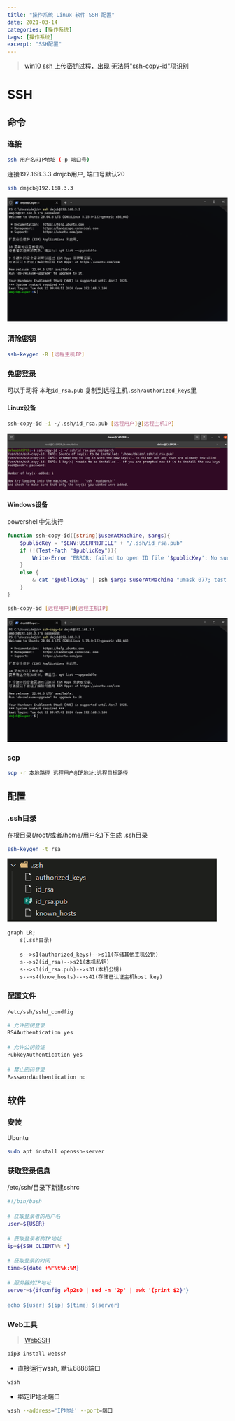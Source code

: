 ```yaml
---
title: "操作系统-Linux-软件-SSH-配置"
date: 2021-03-14
categories: [操作系统]
tags: [操作系统]
excerpt: "SSH配置"
---
```


> [win10 ssh 上传密钥过程，出现 无法将"ssh-copy-id"项识别](https://blog.csdn.net/Defiler_Lee/article/details/116278442)

# SSH

## 命令

### 连接

```sh
ssh 用户名@IP地址 (-p 端口号)
```

连接192.168.3.3 dmjcb用户, 端口号默认20

```sh
ssh dmjcb@192.168.3.3
```

![](https://raw.githubusercontent.com/dmjcb/SelfImgur/main/20241022124805.png)

### 清除密钥

```sh
ssh-keygen -R [远程主机IP]
```

### 免密登录

可以手动将 本地`id_rsa.pub` 复制到远程主机`.ssh/authorized_keys`里

#### Linux设备

```sh
ssh-copy-id -i ~/.ssh/id_rsa.pub [远程用户]@[远程主机IP]
```

![](https://raw.githubusercontent.com/dmjcb/SelfImgur/main/20211229213337.png)

#### Windows设备

powershell中先执行

```powershell
function ssh-copy-id([string]$userAtMachine, $args){   
    $publicKey = "$ENV:USERPROFILE" + "/.ssh/id_rsa.pub"
    if (!(Test-Path "$publicKey")){
        Write-Error "ERROR: failed to open ID file '$publicKey': No such file"            
    }
    else {
        & cat "$publicKey" | ssh $args $userAtMachine "umask 077; test -d .ssh || mkdir .ssh ; cat >> .ssh/authorized_keys || exit 1"      
    }
}
```

```sh
ssh-copy-id [远程用户]@[远程主机IP]
```

![](https://raw.githubusercontent.com/dmjcb/SelfImgur/main/20241022130206.png)

### scp

```sh
scp -r 本地路径 远程用户@IP地址:远程目标路径
```

## 配置

### .ssh目录

在根目录(/root/或者/home/用户名)下生成 .ssh目录

```sh
ssh-keygen -t rsa
```

![](https://raw.githubusercontent.com/dmjcb/SelfImgur/main/20210312104415.png)

```mermaid
graph LR;
    s(.ssh目录)

    s-->s1(authorized_keys)-->s11(存储其他主机公钥)
    s-->s2(id_rsa)-->s21(本机私钥)
    s-->s3(id_rsa.pub)-->s31(本机公钥)
    s-->s4(know_hosts)-->s41(存储已认证主机host key)
```

### 配置文件

```sh
/etc/ssh/sshd_condfig
```

```sh
# 允许密钥登录
RSAAuthentication yes

# 允许公钥验证 
PubkeyAuthentication yes

# 禁止密码登录
PasswordAuthentication no
```

## 软件

### 安装

Ubuntu

```sh
sudo apt install openssh-server
```

### 获取登录信息

/etc/ssh/目录下新建sshrc

```sh
#!/bin/bash

# 获取登录者的用户名
user=${USER}

# 获取登录者的IP地址
ip=${SSH_CLIENT%% *}

# 获取登录的时间
time=${date +%F%t%k:%M}

# 服务器的IP地址
server=${ifconfig wlp2s0 | sed -n '2p' | awk '{print $2}'}

echo ${user} ${ip} ${time} ${server}
```

### Web工具

> [WebSSH](https://github.com/huashengdun/webssh)

```sh
pip3 install webssh
```

- 直接运行wssh, 默认8888端口

```sh
wssh
```

- 绑定IP地址端口

```sh
wssh --address='IP地址' --port=端口
```
